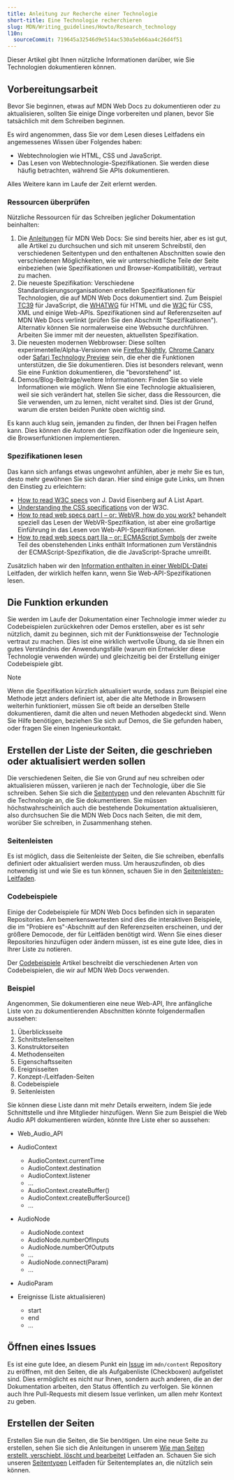 ```yaml
---
title: Anleitung zur Recherche einer Technologie
short-title: Eine Technologie recherchieren
slug: MDN/Writing_guidelines/Howto/Research_technology
l10n:
  sourceCommit: 719645a32546d9e514ac530a5eb66aa4c26d4f51
---
```


Dieser Artikel gibt Ihnen nützliche Informationen darüber, wie Sie Technologien dokumentieren können.

## Vorbereitungsarbeit

Bevor Sie beginnen, etwas auf MDN Web Docs zu dokumentieren oder zu aktualisieren, sollten Sie einige Dinge vorbereiten und planen, bevor Sie tatsächlich mit dem Schreiben beginnen.

Es wird angenommen, dass Sie vor dem Lesen dieses Leitfadens ein angemessenes Wissen über Folgendes haben:

- Webtechnologien wie HTML, CSS und JavaScript.
- Das Lesen von Webtechnologie-Spezifikationen. Sie werden diese häufig betrachten, während Sie APIs dokumentieren.

Alles Weitere kann im Laufe der Zeit erlernt werden.

### Ressourcen überprüfen

Nützliche Ressourcen für das Schreiben jeglicher Dokumentation beinhalten:

1. Die [Anleitungen](/de/docs/MDN/Writing_guidelines/Howto) für MDN Web Docs: Sie sind bereits hier, aber es ist gut, alle Artikel zu durchsuchen und sich mit unserem Schreibstil, den verschiedenen Seitentypen und den enthaltenen Abschnitten sowie den verschiedenen Möglichkeiten, wie wir unterschiedliche Teile der Seite einbeziehen (wie Spezifikationen und Browser-Kompatibilität), vertraut zu machen.
2. Die neueste Spezifikation: Verschiedene Standardisierungsorganisationen erstellen Spezifikationen für Technologien, die auf MDN Web Docs dokumentiert sind. Zum Beispiel [TC39](https://tc39.es/) für JavaScript, die [WHATWG](https://whatwg.org/) für HTML und die [W3C](https://www.w3.org/) für CSS, XML und einige Web-APIs. Spezifikationen sind auf Referenzseiten auf MDN Web Docs verlinkt (prüfen Sie den Abschnitt "Spezifikationen"). Alternativ können Sie normalerweise eine Websuche durchführen. Arbeiten Sie immer mit der neuesten, aktuellsten Spezifikation.
3. Die neuesten modernen Webbrowser: Diese sollten experimentelle/Alpha-Versionen wie [Firefox Nightly](https://www.mozilla.org/en-US/firefox/channel/desktop/#nightly), [Chrome Canary](https://www.google.com/intl/en/chrome/canary/) oder [Safari Technology Preview](https://webkit.org/downloads/) sein, die eher die Funktionen unterstützen, die Sie dokumentieren. Dies ist besonders relevant, wenn Sie eine Funktion dokumentieren, die "bevorstehend" ist.
4. Demos/Blog-Beiträge/weitere Informationen: Finden Sie so viele Informationen wie möglich. Wenn Sie eine Technologie aktualisieren, weil sie sich verändert hat, stellen Sie sicher, dass die Ressourcen, die Sie verwenden, um zu lernen, nicht veraltet sind. Dies ist der Grund, warum die ersten beiden Punkte oben wichtig sind.

Es kann auch klug sein, jemanden zu finden, der Ihnen bei Fragen helfen kann. Dies können die Autoren der Spezifikation oder die Ingenieure sein, die Browserfunktionen implementieren.

### Spezifikationen lesen

Das kann sich anfangs etwas ungewohnt anfühlen, aber je mehr Sie es tun, desto mehr gewöhnen Sie sich daran. Hier sind einige gute Links, um Ihnen den Einstieg zu erleichtern:

- [How to read W3C specs](https://alistapart.com/article/readspec/) von J. David Eisenberg auf A List Apart.
- [Understanding the CSS specifications](https://www.w3.org/Style/CSS/read) von der W3C.
- [How to read web specs part I – or: WebVR, how do you work?](https://surma.dev/things/reading-specs/) behandelt speziell das Lesen der WebVR-Spezifikation, ist aber eine großartige Einführung in das Lesen von Web-API-Spezifikationen.
- [How to read web specs part IIa – or: ECMAScript Symbols](https://surma.dev/things/reading-specs-2/) der zweite Teil des obenstehenden Links enthält Informationen zum Verständnis der ECMAScript-Spezifikation, die die JavaScript-Sprache umreißt.

Zusätzlich haben wir den [Information enthalten in einer WebIDL-Datei](/de/docs/MDN/Writing_guidelines/Howto/Write_an_api_reference/Information_contained_in_a_WebIDL_file) Leitfaden, der wirklich helfen kann, wenn Sie Web-API-Spezifikationen lesen.

## Die Funktion erkunden

Sie werden im Laufe der Dokumentation einer Technologie immer wieder zu Codebeispielen zurückkehren oder Demos erstellen, aber es ist sehr nützlich, damit zu beginnen, sich mit der Funktionsweise der Technologie vertraut zu machen. Dies ist eine wirklich wertvolle Übung, da sie Ihnen ein gutes Verständnis der Anwendungsfälle (warum ein Entwickler diese Technologie verwenden würde) und gleichzeitig bei der Erstellung einiger Codebeispiele gibt.

> [!NOTE]
> Wenn die Spezifikation kürzlich aktualisiert wurde, sodass zum Beispiel eine Methode jetzt anders definiert ist, aber die alte Methode in Browsern weiterhin funktioniert, müssen Sie oft beide an derselben Stelle dokumentieren, damit die alten und neuen Methoden abgedeckt sind.
> Wenn Sie Hilfe benötigen, beziehen Sie sich auf Demos, die Sie gefunden haben, oder fragen Sie einen Ingenieurkontakt.

## Erstellen der Liste der Seiten, die geschrieben oder aktualisiert werden sollen

Die verschiedenen Seiten, die Sie von Grund auf neu schreiben oder aktualisieren müssen, variieren je nach der Technologie, über die Sie schreiben. Sehen Sie sich die [Seitentypen](/de/docs/MDN/Writing_guidelines/Page_structures/Page_types) und den relevanten Abschnitt für die Technologie an, die Sie dokumentieren. Sie müssen höchstwahrscheinlich auch die bestehende Dokumentation aktualisieren, also durchsuchen Sie die MDN Web Docs nach Seiten, die mit dem, worüber Sie schreiben, in Zusammenhang stehen.

### Seitenleisten

Es ist möglich, dass die Seitenleiste der Seiten, die Sie schreiben, ebenfalls definiert oder aktualisiert werden muss. Um herauszufinden, ob dies notwendig ist und wie Sie es tun können, schauen Sie in den [Seitenleisten-Leitfaden](/de/docs/MDN/Writing_guidelines/Howto/Write_an_api_reference/Sidebars).

### Codebeispiele

Einige der Codebeispiele für MDN Web Docs befinden sich in separaten Repositories. Am bemerkenswertesten sind dies die interaktiven Beispiele, die im "Probiere es"-Abschnitt auf den Referenzseiten erscheinen, und der größere Democode, der für Leitfäden benötigt wird. Wenn Sie eines dieser Repositories hinzufügen oder ändern müssen, ist es eine gute Idee, dies in Ihrer Liste zu notieren.

Der [Codebeispiele](/de/docs/MDN/Writing_guidelines/Page_structures/Code_examples) Artikel beschreibt die verschiedenen Arten von Codebeispielen, die wir auf MDN Web Docs verwenden.

### Beispiel

Angenommen, Sie dokumentieren eine neue Web-API, Ihre anfängliche Liste von zu dokumentierenden Abschnitten könnte folgendermaßen aussehen:

1. Überblicksseite
2. Schnittstellenseiten
3. Konstruktorseiten
4. Methodenseiten
5. Eigenschaftsseiten
6. Ereignisseiten
7. Konzept-/Leitfaden-Seiten
8. Codebeispiele
9. Seitenleisten

Sie können diese Liste dann mit mehr Details erweitern, indem Sie jede Schnittstelle und ihre Mitglieder hinzufügen. Wenn Sie zum Beispiel die Web Audio API dokumentieren würden, könnte Ihre Liste eher so aussehen:

- Web_Audio_API
- AudioContext

  - AudioContext.currentTime
  - AudioContext.destination
  - AudioContext.listener
  - ...
  - AudioContext.createBuffer()
  - AudioContext.createBufferSource()
  - ...

- AudioNode

  - AudioNode.context
  - AudioNode.numberOfInputs
  - AudioNode.numberOfOutputs
  - ...
  - AudioNode.connect(Param)
  - ...

- AudioParam
- Ereignisse (Liste aktualisieren)

  - start
  - end
  - …

## Öffnen eines Issues

Es ist eine gute Idee, an diesem Punkt ein [Issue](https://github.com/mdn/content/issues) im `mdn/content` Repository zu eröffnen, mit den Seiten, die als Aufgabenliste (Checkboxen) aufgelistet sind. Dies ermöglicht es nicht nur Ihnen, sondern auch anderen, die an der Dokumentation arbeiten, den Status öffentlich zu verfolgen. Sie können auch Ihre Pull-Requests mit diesem Issue verlinken, um allen mehr Kontext zu geben.

## Erstellen der Seiten

Erstellen Sie nun die Seiten, die Sie benötigen. Um eine neue Seite zu erstellen, sehen Sie sich die Anleitungen in unserem [Wie man Seiten erstellt, verschiebt, löscht und bearbeitet](/de/docs/MDN/Writing_guidelines/Howto/Creating_moving_deleting) Leitfaden an. Schauen Sie sich unseren [Seitentypen](/de/docs/MDN/Writing_guidelines/Page_structures/Page_types) Leitfaden für Seitentemplates an, die nützlich sein können.
